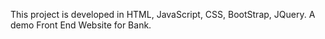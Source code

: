This project is developed in HTML, JavaScript, CSS, BootStrap, JQuery.
A demo Front End Website for Bank. 
